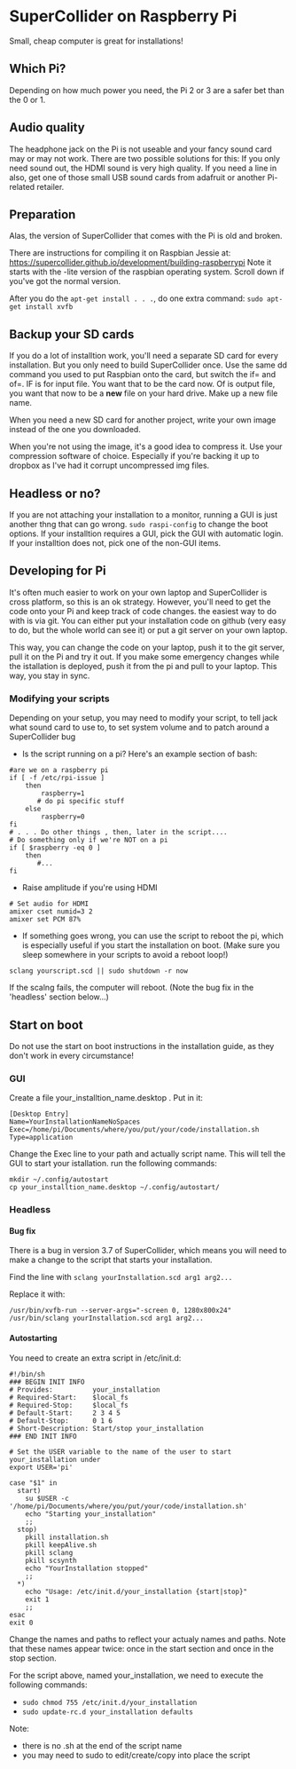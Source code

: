 

# SuperCollider on Raspberry Pi

Small, cheap computer is great for installations! 


## Which Pi?

Depending on how much power you need, the Pi 2 or 3 are a safer bet than the 0 or 1.

## Audio quality

The headphone jack on the Pi is not useable and your fancy sound card may or may not work. There are two possible solutions for this: If you only need sound out, the HDMI sound is very high quality. If you need a line in also, get one of those small USB sound cards from adafruit or another Pi-related retailer.

## Preparation

Alas, the version of SuperCollider that comes with the Pi is old and broken.

There are instructions for compiling it on Raspbian Jessie at: https://supercollider.github.io/development/building-raspberrypi  Note it starts with the -lite version of the raspbian operating system. Scroll down if you've got the normal version.

After you do the `apt-get install . . .`, do one extra command: `sudo apt-get install xvfb`

## Backup your SD cards

If you do a lot of installtion work, you'll need a separate SD card for every installation. But you only need to build SuperCollider once.  Use the same dd command you used to put Raspbian onto the card, but switch the if= and of=. IF is for input file. You want that to be the card now. Of is output file, you want that now to be a **new** file on your hard drive.  Make up a new file name.

When you need a new SD card for another project, write your own image instead of the one you downloaded.

When you're not using the image, it's a good idea to compress it.  Use your compression software of choice. Especially if you're backing it up to dropbox as I've had it corrupt uncompressed img files.

## Headless or no?

If you are not attaching your installation to a monitor, running a GUI is just another thng that can go wrong. `sudo raspi-config` to change the boot options. If your installtion requires a GUI, pick the GUI with automatic login.  If your installtion does not, pick one of the non-GUI items.


## Developing for Pi

It's often much easier to work on your own laptop and SuperCollider is cross platform, so this is an ok strategy. However, you'll need to get the code onto your Pi and keep track of code changes. the easiest way to do with is via git. You can either put your installation code on github (very easy to do, but the whole world can see it) or put a git server on your own laptop.

This way, you can change the code on your laptop, push it to the git server, pull it on the Pi and try it out.  If you make some emergency changes while the istallation is deployed, push it from the pi and pull to your laptop. This way, you stay in sync.


### Modifying your scripts

Depending on your setup, you may need to modify your script, to tell jack what sound card to use to, to set system volume and to patch around a SuperCollider bug

* Is the script running on a pi? Here's an example section of bash:

`#are we on a raspberry pi`  
`if [ -f /etc/rpi-issue ]`  
`    then`  
`        raspberry=1`  
`       # do pi specific stuff`  
`    else`  
`        raspberry=0`  
`fi`  
`# . . . Do other things , then, later in the script....`  
`# Do something only if we're NOT on a pi`  
`if [ $raspberry -eq 0 ]`  
`    then`  
`       #...`  
`fi`  

* Raise amplitude if you're using HDMI

`# Set audio for HDMI`  
`amixer cset numid=3 2`  
`amixer set PCM 87%`  

* If something goes wrong, you can use the script to reboot the pi, which is especially useful if you start the installation on boot. (Make sure you sleep somewhere in your scripts to avoid a reboot loop!)

`sclang yourscript.scd || sudo shutdown -r now`

If the scalng fails, the computer will reboot. (Note the bug fix in the 'headless' section below...)

## Start on boot

Do not use the start on boot instructions in the installation guide, as they don't work in every circumstance!

### GUI

Create a file your\_installtion\_name.desktop . Put in it:

`[Desktop Entry]`  
`Name=YourInstallationNameNoSpaces`  
`Exec=/home/pi/Documents/where/you/put/your/code/installation.sh`  
`Type=application`  

Change the Exec line to your path and actually script name. This will tell the GUI to start your istallation. run the following commands:

`mkdir ~/.config/autostart`  
`cp your_installtion_name.desktop ~/.config/autostart/`

### Headless

#### Bug fix

There is a bug in version 3.7 of SuperCollider, which means you will need to make a change to the script that starts your installation.

Find the line with `sclang yourInstallation.scd arg1 arg2...`

Replace it with:

`/usr/bin/xvfb-run --server-args="-screen 0, 1280x800x24" /usr/bin/sclang yourInstallation.scd arg1 arg2...`

#### Autostarting

You need to create an extra script in /etc/init.d:

`#!/bin/sh`  
`### BEGIN INIT INFO`  
`# Provides:          your_installation`  
`# Required-Start:    $local_fs`  
`# Required-Stop:     $local_fs`  
`# Default-Start:     2 3 4 5`  
`# Default-Stop:      0 1 6`  
`# Short-Description: Start/stop your_installation`  
`### END INIT INFO`  
` `  
`# Set the USER variable to the name of the user to start your_installation under`  
`export USER='pi'`  
` `  
`case "$1" in`  
`  start)`  
`    su $USER -c '/home/pi/Documents/where/you/put/your/code/installation.sh'`  
`    echo "Starting your_installation"`  
`    ;;`  
`  stop)`  
`    pkill installation.sh`  
`    pkill keepAlive.sh`  
`    pkill sclang`  
`    pkill scsynth`  
`    echo "YourInstallation stopped"`  
`    ;;`  
`  *)`  
`    echo "Usage: /etc/init.d/your_installation {start|stop}"`  
`    exit 1`  
`    ;;`  
`esac`  
`exit 0`  

Change the names and paths to reflect your actualy names and paths. Note that these names appear twice: once in the start section and once in the stop section.

For the script above, named your_installation, we need to execute the following commands:

* `sudo chmod 755 /etc/init.d/your_installation`  
* `sudo update-rc.d your_installation defaults`

Note:
* there is no .sh at the end of the script name
* you may need to sudo to edit/create/copy into place the script

